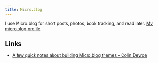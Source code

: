 ```yaml
---
title: Micro.blog
---
```


I use Micro.blog for short posts, photos, book tracking, and read later. [My micro.blog profile](https://micro.blog/rknightuk).

## Links

- [A few quick notes about building Micro.blog themes – Colin Devroe](https://cdevroe.com/2021/03/29/notes-mb-themes/)